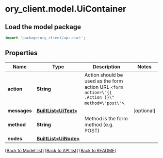 # ory_client.model.UiContainer

## Load the model package
```dart
import 'package:ory_client/api.dart';
```

## Properties
Name | Type | Description | Notes
------------ | ------------- | ------------- | -------------
**action** | **String** | Action should be used as the form action URL `<form action=\"{{ .Action }}\" method=\"post\">`. | 
**messages** | [**BuiltList&lt;UiText&gt;**](UiText.md) |  | [optional] 
**method** | **String** | Method is the form method (e.g. POST) | 
**nodes** | [**BuiltList&lt;UiNode&gt;**](UiNode.md) |  | 

[[Back to Model list]](../README.md#documentation-for-models) [[Back to API list]](../README.md#documentation-for-api-endpoints) [[Back to README]](../README.md)


